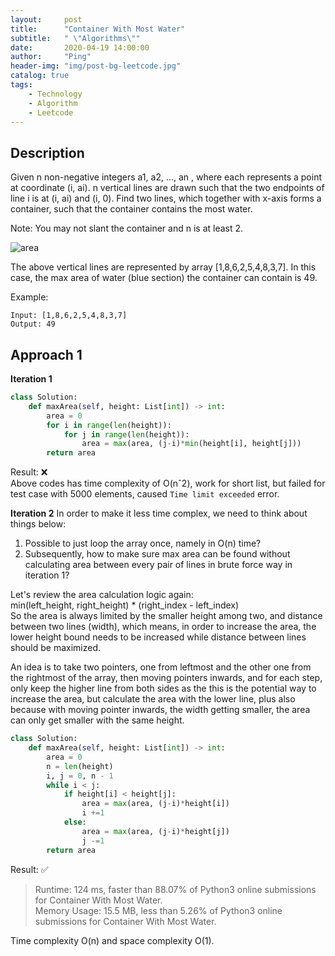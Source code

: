 ```yaml
---
layout:     post
title:      "Container With Most Water"
subtitle:   " \"Algorithms\""
date:       2020-04-19 14:00:00
author:     "Ping"
header-img: "img/post-bg-leetcode.jpg"
catalog: true
tags:
    - Technology
    - Algorithm
    - Leetcode
---
```


## Description
Given n non-negative integers a1, a2, ..., an , where each represents a point at coordinate (i, ai). n vertical lines are drawn such that the two endpoints of line i is at (i, ai) and (i, 0). Find two lines, which together with x-axis forms a container, such that the container contains the most water.

Note: You may not slant the container and n is at least 2.

![area](https://s3-lc-upload.s3.amazonaws.com/uploads/2018/07/17/question_11.jpg)

The above vertical lines are represented by array [1,8,6,2,5,4,8,3,7]. In this case, the max area of water (blue section) the container can contain is 49.



Example:

```
Input: [1,8,6,2,5,4,8,3,7]
Output: 49
````


## Approach 1

__Iteration 1__
```python
class Solution:
    def maxArea(self, height: List[int]) -> int:
        area = 0
        for i in range(len(height)):
            for j in range(len(height)):
                area = max(area, (j-i)*min(height[i], height[j]))
        return area
```
Result: ❌  
Above codes has time complexity of O(nˆ2), work for short list, but failed for test case with 5000 elements, caused `Time limit exceeded` error.

__Iteration 2__
In order to make it less time complex, we need to think about things below:
1. Possible to just loop the array once, namely in O(n) time?
2. Subsequently, how to make sure max area can be found without calculating area between every pair of lines in brute force way in iteration 1?

Let's review the area calculation logic again:   
min(left_height, right_height) * (right_index - left_index)   
So the area is always limited by the smaller height among two, and distance between two lines (width), which means, in order to increase the area, the lower height bound needs to be increased while distance between lines should be maximized.   

An idea is to take two pointers, one from leftmost and the other one from the rightmost of the array, then moving pointers inwards, and for each step, only keep the higher line from both sides as the this is the potential way to increase the area, but calculate the area with the lower line, plus also because with moving pointer inwards, the width getting smaller, the area can only get smaller with the same height.

```python
class Solution:
    def maxArea(self, height: List[int]) -> int:
        area = 0
        n = len(height)
        i, j = 0, n - 1
        while i < j:
            if height[i] < height[j]:
                area = max(area, (j-i)*height[i])
                i +=1
            else:
                area = max(area, (j-i)*height[j])
                j -=1
        return area
```
Result: ✅
> Runtime: 124 ms, faster than 88.07% of Python3 online submissions for Container With Most Water.  
Memory Usage: 15.5 MB, less than 5.26% of Python3 online submissions for Container With Most Water.

Time complexity O(n) and space complexity O(1).

